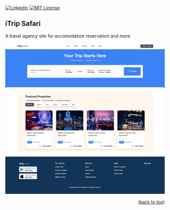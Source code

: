 <div id="top"></div>

[![LinkedIn][linkedin-shield]][linkedin-url]
[![MIT License][license-shield]][license-url]

<!-- GETTING STARTED -->

## iTrip Safari

A travel agency site for accomodation reservation and more

![Product Preview][product-preview]

<p align="right">(<a href="#top">back to top</a>)</p>

<!-- MARKDOWN LINKS & IMAGES -->

[license-shield]: https://img.shields.io/github/license/othneildrew/Best-README-Template.svg?style=for-the-badge
[license-url]: LICENSE.txt
[linkedin-shield]: https://img.shields.io/badge/-LinkedIn-black.svg?style=for-the-badge&logo=linkedin&colorB=555
[linkedin-url]: https://www.linkedin.com/in/erick-otieno-7532b01b9/
[product-preview]: preview.jpeg
